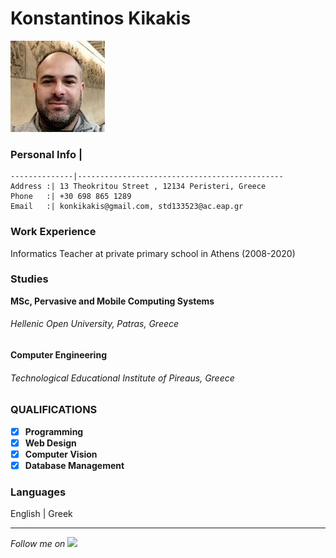 # Konstantinos Kikakis
![](https://github.com/kikkon11/mycv/blob/main/my_photo.jpg)
### Personal Info | 
    --------------|----------------------------------------------
    Address :| 13 Theokritou Street , 12134 Peristeri, Greece
    Phone   :| +30 698 865 1289
    Email   :| konkikakis@gmail.com, std133523@ac.eap.gr

### Work Experience
Informatics Teacher at private primary school in Athens (2008-2020)
### Studies
**MSc, Pervasive and Mobile Computing Systems** 
###### Hellenic Open University, Patras, Greece
**Computer Engineering**
###### Technological Educational Institute of Pireaus, Greece
### QUALIFICATIONS
- [x] **Programming**
- [x] **Web Design**
- [x] **Computer Vision**
- [x] **Database Management**

### Languages

English | Greek  

***
*Follow me on* [![](https://uc9f3aad5fd71d2549b861143763.previews.dropboxusercontent.com/p/thumb/AA_xt-tpFxJ68WfbYNWVHYj6Ql1CHkKjc--yaI5R-HedxdnwaYY4-6lZBPYamE_2ivTSH-uT89eFAHi8q094QGtbaAWGffIHsDxwnLubtoUur_u1mdm9Yt4-bq4MatOn7mkZIQDVJUwD0Tr27K_BybFMtR4gCTe3ToiGuM0nfAmnsnUfJpmEEqScTKfSCTURnmEOly7bFv6OCVnvRmsJ6q9P37LWdwUC-mGzZmIeRpUZU8LJa7LGqhrYaFOKmIR4C7U8fPZlF55oEUsnVocohQJYmF9FrsSNj5-TaHzJvDbIHpVMmI8FfxWncKaGSnLJCjjA_v4YuEzbkQid3dwFdYstqY5HR6LLa2JbHzuqP5F-iLNWXO-rJinReXUW3TzXnvC2DxikzH65MEwfDNQeyQvN/p.png?fv_content=true&size_mode=5)](https://github.com/m-oikonomou "github")
